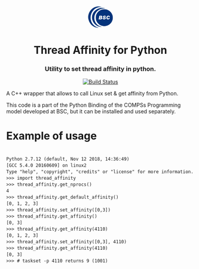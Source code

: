 <h1 align="center">
  <br>
  <a href="https://www.bsc.es/">
    <img src="bsc_logo.png" alt="Barcelona Supercomputing Center" height="60px">
  </a>
  <br>
  <br>
  Thread Affinity for Python
  <br>
</h1>

<h3 align="center">Utility to set thread affinity in python.</h3>

<p align="center">
  <a href="https://travis-ci.org/bsc-wdc/thread_affinity">
    <img src="https://travis-ci.org/bsc-wdc/thread_affinity.svg?branch=master"
         alt="Build Status">
  </a> 
    
</p>


A C++ wrapper that allows to call Linux set &amp; get affinity from Python.

This code is a part of the Python Binding of the COMPSs Programming model developed at BSC, but it can be
installed and used separately.

# Example of usage
<code>
Python 2.7.12 (default, Nov 12 2018, 14:36:49) 
[GCC 5.4.0 20160609] on linux2
Type "help", "copyright", "credits" or "license" for more information.
>>> import thread_affinity
>>> thread_affinity.get_nprocs()
4
>>> thread_affinity.get_default_affinity()
[0, 1, 2, 3]
>>> thread_affinity.set_affinity([0,3])
>>> thread_affinity.get_affinity()
[0, 3]
>>> thread_affinity.get_affinity(4110)
[0, 1, 2, 3]
>>> thread_affinity.set_affinity([0,3], 4110)
>>> thread_affinity.get_affinity(4110)
[0, 3]
>>> # taskset -p 4110 returns 9 (1001)

</code>
